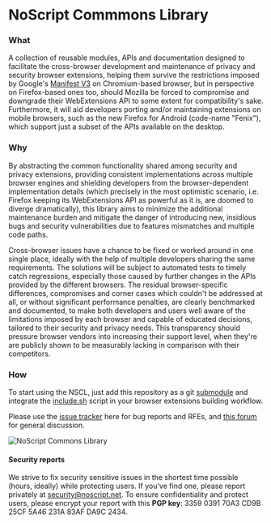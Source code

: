 <!--
Copyright (C) 2021-2023 Giorgio Maone <https://maone.net>

SPDX-License-Identifier: GPL-3.0-or-later
-->

# NoScript Commmons Library

### What

A collection of reusable modules, APIs and documentation designed to facilitate the cross-browser development and maintenance of privacy and security browser extensions, helping them survive the restrictions imposed by Google's [Manifest V3](https://developer.chrome.com/extensions/migrating_to_manifest_v3) on Chromium-based browser, but in perspective on Firefox-based ones too, should Mozilla be forced to compromise and downgrade their WebExtensions API to some extent for compatibility's sake. Furthermore, it will aid developers porting and/or maintaining extensions on mobile browsers, such as the new Firefox for Android (code-name "Fenix"), which support just a subset of the APIs available on the desktop.

### Why

By abstracting the common functionality shared among security and privacy extensions, providing consistent implementations across multiple browser engines and shielding developers from the browser-dependent implementation details (which precisely in the most optimistic scenario, i.e. Firefox keeping its WebExtensions API as powerful as it is, are doomed to diverge dramatically), this library aims to minimize the additional maintenance burden and mitigate the danger of introducing new, insidious bugs and security vulnerabilities due to features mismatches and multiple code paths.

Cross-browser issues have a chance to be fixed or worked around in one single place, ideally with the help of multiple developers sharing the same requirements. The solutions will be subject to automated tests to timely catch regressions, especially those caused by further changes in the APIs provided by the different browsers. The residual browser-specific differences, compromises and corner cases which couldn't be addressed at all, or without significant performance penalties, are clearly benchmarked and documented, to make both developers and users well aware of the limitations imposed by each browser and capable of educated decisions, tailored to their security and privacy needs. This transparency should pressure browser vendors into increasing their support level, when they're are publicly shown to be measurably lacking in comparison with their competitors.

### How

To start using the NSCL, just add this repository as a git [submodule](https://git-scm.com/book/en/v2/Git-Tools-Submodules) and integrate the [include.sh](https://github.com/hackademix/nscl/blob/main/include.sh) script in your browser extensions building workflow.

Please use the [issue tracker](https://github.com/hackademix/nscl/issues) here for bug reports and RFEs, and [this forum](https://forums.informaction.com/viewforum.php?f=27) for general discussion.

![NoScript Commons Library](https://raw.githubusercontent.com/hackademix/nscl/main/nscl-logo.png)

#### Security reports

We strive to fix security sensitive issues in the shortest time possible (hours, ideally) while protecting users.
If you've find one, please report privately at [security@noscript.net](mailto:security@noscript.net).
To ensure confidentiality and protect users, please encrypt your report with this __PGP key__:
3359 0391 70A3 CD9B 25CF 5A46 231A 83AF DA9C 2434.
